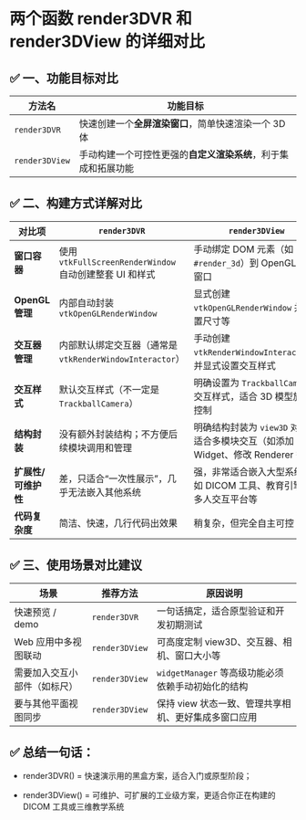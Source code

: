 # 两个函数 render3DVR 和 render3DView 的详细对比

## ✅ 一、功能目标对比

| 方法名         | 功能目标                                                       |
| -------------- | -------------------------------------------------------------- |
| `render3DVR`   | 快速创建一个**全屏渲染窗口**，简单快速渲染一个 3D 体           |
| `render3DView` | 手动构建一个可控性更强的**自定义渲染系统**，利于集成和拓展功能 |

## ✅ 二、构建方式详解对比

| 对比项              | `render3DVR`                                             | `render3DView`                                                                  |
| ------------------- | -------------------------------------------------------- | ------------------------------------------------------------------------------- |
| **窗口容器**        | 使用 `vtkFullScreenRenderWindow` 自动创建整套 UI 和样式  | 手动绑定 DOM 元素（如 `#render_3d`）到 OpenGL 渲染窗口                          |
| **OpenGL 管理**     | 内部自动封装 `vtkOpenGLRenderWindow`                     | 显式创建 `vtkOpenGLRenderWindow` 并配置尺寸等                                   |
| **交互器管理**      | 内部默认绑定交互器（通常是 `vtkRenderWindowInteractor`） | 手动创建 `vtkRenderWindowInteractor`，并显式设置交互样式                        |
| **交互样式**        | 默认交互样式（不一定是 `TrackballCamera`）               | 明确设置为 `TrackballCamera` 交互样式，适合 3D 模型旋转控制                     |
| **结构封装**        | 没有额外封装结构；不方便后续模块调用和管理               | 明确结构封装为 `view3D` 对象，适合多模块交互（如添加 Widget、修改 Renderer 等） |
| **扩展性/可维护性** | 差，只适合“一次性展示”，几乎无法嵌入其他系统             | 强，非常适合嵌入大型系统，如 DICOM 工具、教育引擎、多人交互平台等               |
| **代码复杂度**      | 简洁、快速，几行代码出效果                               | 稍复杂，但完全自主可控                                                          |

## ✅ 三、使用场景对比建议

| 场景                         | 推荐方法       | 原因说明                                             |
| ---------------------------- | -------------- | ---------------------------------------------------- |
| 快速预览 / demo              | `render3DVR`   | 一句话搞定，适合原型验证和开发初期测试               |
| Web 应用中多视图联动         | `render3DView` | 可高度定制 view3D、交互器、相机、窗口大小等          |
| 需要加入交互小部件（如标尺） | `render3DView` | `widgetManager` 等高级功能必须依赖手动初始化的结构   |
| 要与其他平面视图同步         | `render3DView` | 保持 view 状态一致、管理共享相机、更好集成多窗口应用 |

## ✅ 总结一句话：

- render3DVR() = 快速演示用的黑盒方案，适合入门或原型阶段；

- render3DView() = 可维护、可扩展的工业级方案，更适合你正在构建的 DICOM 工具或三维教学系统
